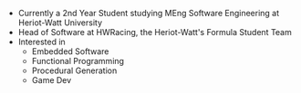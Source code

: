 - Currently a 2nd Year Student studying MEng Software Engineering at Heriot-Watt University
- Head of Software at HWRacing, the Heriot-Watt's Formula Student Team
- Interested in
  - Embedded Software
  - Functional Programming
  - Procedural Generation
  - Game Dev
